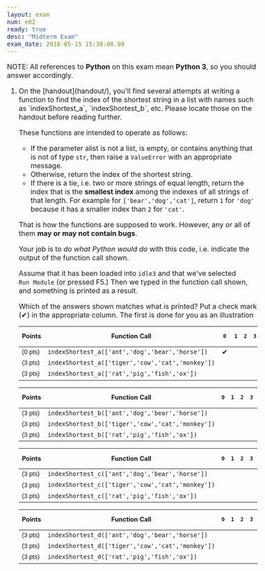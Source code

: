 ```yaml
---
layout: exam
num: e02
ready: true
desc: "Midterm Exam"
exam_date: 2018-05-15 15:30:00.00
---
```



<style>

body {
  font-size: 16px;
}

code {
 white-space: pre;
}

</style>

<p> NOTE: All references to <b>Python</b> on this exam mean <b>Python 3</b>,
so you should answer accordingly.</p>

<ol>


<li class="page-break-before what-output" markdown="1"> On the [handout](handout/), you'll find several attempts at writing
a function to find the index of the shortest string in a list with names
such as `indexShortest_a`, `indexShortest_b`, etc.  Please locate those on the
handout before reading further.

These functions are intended to operate as follows:

* If the parameter alist is not a list, is empty, or contains anything that
  is not of type `str`, then raise a `ValueError` with an appropriate message.
* Otherwise, return the index of the shortest string.
* If there is a tie, i.e. two or more strings of equal length, return the
   index that is the <b>smallest index</b> among the indexes of all strings
  of that length. For example for `['bear','dog','cat']`, return
   `1` for `'dog'` because it has a smaller index than `2` for `'cat'`.


<p style="clear:both;">That is how the functions are supposed to work.   However, any or all of them <b>may or may not contain bugs</b>.</p>

Your job is to *do what Python would do* with this code, i.e. indicate the output of the function call shown.

Assume that it has been loaded into `idle3` and that we've selected `Run Module` (or pressed F5.)    Then we typed in the function call shown, and something is printed as a result.  

Which of the answers shown matches what is printed?   Put a check mark (&#x2714;) in the appropriate column.  The first is done for you as an illustration

<style>
li.what-output table {
  margin-bottom: 4px;
}

li.what-output table * th {
  font-size: 90%;
  line-height: 90%;
}
li.what-output table * td {
  font-size: 100%;
  line-height: 120%;
}

li.what-output table * td:first-of-type {
  font-size: 90%;
  font-family: Arial Narrow, Arial, sans-serif;
}

</style>

| Points | Function Call | `0` | `1` | `2` | `3` | `None` | Python<br>error<br>message | something<br>else |
|-----|---------------|-----|-----|-----|-----|--------|----------------------------|-------------------|
| (0 pts) |`indexShortest_a(['ant','dog','bear','horse'])` | &#x2714; | | | | | | |
| (3 pts)   | `indexShortest_a(['tiger','cow','cat','monkey'])` | | | | | | | |
| (3 pts)   | `indexShortest_a(['rat','pig','fish','ox'])` | | | | | | | | 

| Points | Function Call | `0` | `1` | `2` | `3` | `None` | Python<br>error<br>message | something<br>else |
|-----|---------------|-----|-----|-----|-----|--------|----------------------------|-------------------|
| (3 pts) | `indexShortest_b(['ant','dog','bear','horse'])`    | | | | | | | |
| (3 pts) | `indexShortest_b(['tiger','cow','cat','monkey'])` | | | | | | | |
| (3 pts) | `indexShortest_b(['rat','pig','fish','ox'])`      | | | | | | | | 

| Points | Function Call | `0` | `1` | `2` | `3` | `None` | Python<br>error<br>message | something<br>else |
|-----|---------------|-----|-----|-----|-----|--------|----------------------------|-------------------|
| (3 pts) | `indexShortest_c(['ant','dog','bear','horse'])`    | | | | | | | |
| (3 pts) | `indexShortest_c(['tiger','cow','cat','monkey'])` | | | | | | | |
| (3 pts) | `indexShortest_c(['rat','pig','fish','ox'])`      | | | | | | | | 



| Points | Function Call | `0` | `1` | `2` | `3` | `None` | Python<br>error<br>message | something<br>else |
|-----|---------------|-----|-----|-----|-----|--------|----------------------------|-------------------|
| (3 pts) | `indexShortest_d(['ant','dog','bear','horse'])`    | | | | | | | |
| (3 pts) | `indexShortest_d(['tiger','cow','cat','monkey'])` | | | | | | | |
| (3 pts) | `indexShortest_d(['rat','pig','fish','ox'])`      | | | | | | | | 


</li>


</ol>
